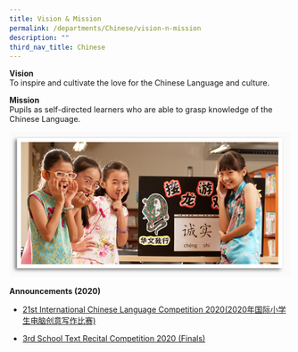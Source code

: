 ```yaml
---
title: Vision & Mission
permalink: /departments/Chinese/vision-n-mission
description: ""
third_nav_title: Chinese
---
```

<p><strong>Vision</strong><br>To inspire and cultivate the love for the Chinese Language and culture.</p>
<p><strong>Mission</strong><br>Pupils as self-directed learners who are able to grasp knowledge of the Chinese Language.</p>
<img src="/images/chinese_img.jpg">
<p><strong>Announcements (2020)</strong></p>
<ul>
<li>
<p><a href="https://www.facebook.com/permalink.php?story_fbid=3485612994809053&amp;id=248457555191296" target="_blank" rel="noopener">21st International Chinese Language Competition 2020(2020年国际小学生电脑创意写作比赛)</a></p>
</li>
<li>
<p><a href="/departments/chinese/chinese-dept-announcement-2020/chinese-dept-announcement" target="_blank" rel="noopener">3rd School Text Recital Competition 2020 (Finals)</a></p>
</li>
</ul>